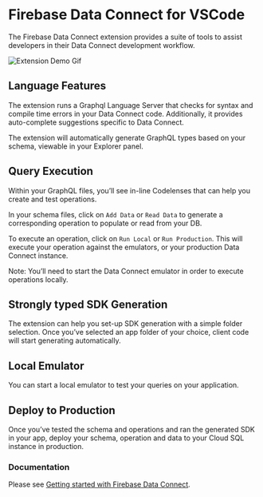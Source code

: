 # Firebase Data Connect for VSCode

The Firebase Data Connect extension provides a suite of tools to assist developers in their Data Connect development workflow.

![Extension Demo Gif](https://www.gstatic.com/mobilesdk/241004_mobilesdk/fdc_extension_readme.gif)

## Language Features

The extension runs a Graphql Language Server that checks for syntax and compile time errors in your Data Connect code. Additionally, it provides auto-complete suggestions specific to Data Connect.

The extension will automatically generate GraphQL types based on your schema, viewable in your Explorer panel.

## Query Execution

Within your GraphQL files, you’ll see in-line Codelenses that can help you create and test operations.

In your schema files, click on `Add Data` or `Read Data` to generate a corresponding operation to populate or read from your DB.

To execute an operation, click on `Run Local` or `Run Production`. This will execute your operation against the emulators, or your production Data Connect instance.

Note: You’ll need to start the Data Connect emulator in order to execute operations locally.

## Strongly typed SDK Generation

The extension can help you set-up SDK generation with a simple folder selection. Once you’ve selected an app folder of your choice, client code will start generating automatically.

## Local Emulator

You can start a local emulator to test your queries on your application.

## Deploy to Production

Once you’ve tested the schema and operations and ran the generated SDK in your app, deploy your schema, operation and data to your Cloud SQL instance in production.

### Documentation

Please see [Getting started with Firebase Data Connect](https://firebase.google.com/docs/data-connect/quickstart).
